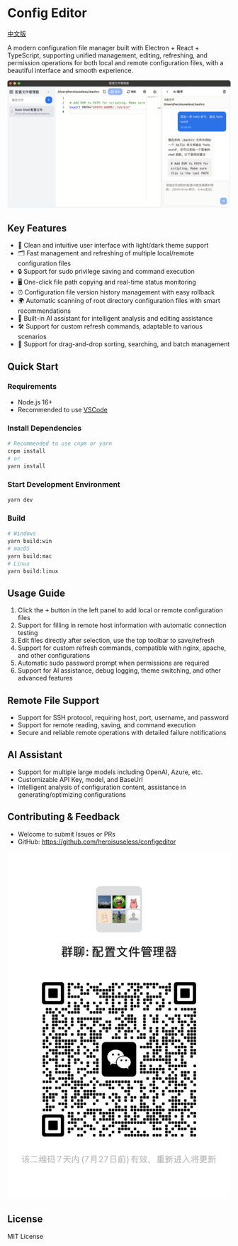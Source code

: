 # Config Editor

[中文版](./READMEZH.md)

A modern configuration file manager built with Electron + React + TypeScript, supporting unified management, editing, refreshing, and permission operations for both local and remote configuration files, with a beautiful interface and smooth experience.

![screenshot](./doc/screenshot.png)

## Key Features

- 🌈 Clean and intuitive user interface with light/dark theme support
- 🗂️ Fast management and refreshing of multiple local/remote configuration files
- 🔒 Support for sudo privilege saving and command execution
- 🖥️ One-click file path copying and real-time status monitoring
- ⏰ Configuration file version history management with easy rollback
- 🌍 Automatic scanning of root directory configuration files with smart recommendations
- 🤖 Built-in AI assistant for intelligent analysis and editing assistance
- 🛠️ Support for custom refresh commands, adaptable to various scenarios
- 🧩 Support for drag-and-drop sorting, searching, and batch management

## Quick Start

### Requirements
- Node.js 16+
- Recommended to use [VSCode](https://code.visualstudio.com/)

### Install Dependencies

```bash
# Recommended to use cnpm or yarn
cnpm install
# or
yarn install
```

### Start Development Environment

```bash
yarn dev
```

### Build

```bash
# Windows
yarn build:win
# macOS
yarn build:mac
# Linux
yarn build:linux
```

## Usage Guide

1. Click the <kbd>+</kbd> button in the left panel to add local or remote configuration files
2. Support for filling in remote host information with automatic connection testing
3. Edit files directly after selection, use the top toolbar to save/refresh
4. Support for custom refresh commands, compatible with nginx, apache, and other configurations
5. Automatic sudo password prompt when permissions are required
6. Support for AI assistance, debug logging, theme switching, and other advanced features

## Remote File Support
- Support for SSH protocol, requiring host, port, username, and password
- Support for remote reading, saving, and command execution
- Secure and reliable remote operations with detailed failure notifications

## AI Assistant
- Support for multiple large models including OpenAI, Azure, etc.
- Customizable API Key, model, and BaseUrl
- Intelligent analysis of configuration content, assistance in generating/optimizing configurations

## Contributing & Feedback

- Welcome to submit Issues or PRs
- GitHub: https://github.com/heroisuseless/configeditor

![weichat](./doc/Wechat.jpg)

## License

MIT License
